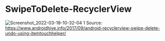 # SwipeToDelete-RecyclerView
![Screenshot_2022-03-18-10-32-04 1](https://user-images.githubusercontent.com/92970686/158943410-27d979d4-5b01-4f78-8b44-380fb6d8085d.png)
Source: https://www.androidhive.info/2017/09/android-recyclerview-swipe-delete-undo-using-itemtouchhelper/
